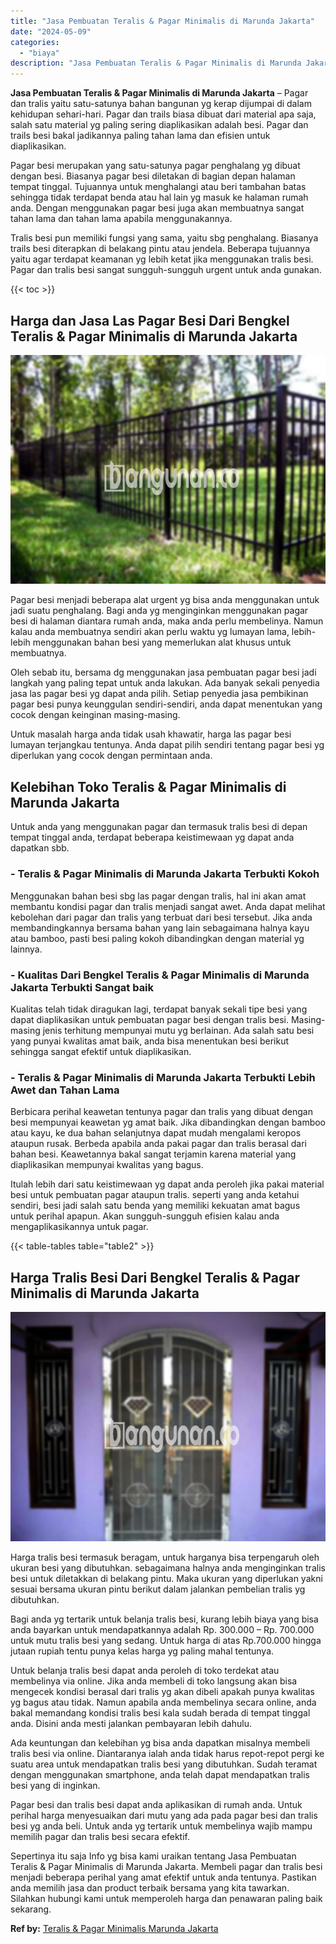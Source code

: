 ```yaml
---
title: "Jasa Pembuatan Teralis & Pagar Minimalis di Marunda Jakarta"
date: "2024-05-09"
categories: 
  - "biaya"
description: "Jasa Pembuatan Teralis & Pagar Minimalis di Marunda Jakarta. Sepertinya itu saja Info yg bisa kami uraikan tentang Jasa Pembuatan Teralis & Pagar Minimalis d..."
---
```


**Jasa Pembuatan Teralis & Pagar Minimalis di Marunda Jakarta** – Pagar dan tralis yaitu satu-satunya bahan bangunan yg kerap dijumpai di dalam kehidupan sehari-hari. Pagar dan trails biasa dibuat dari material apa saja, salah satu material yg paling sering diaplikasikan adalah besi. Pagar dan trails besi bakal jadikannya paling tahan lama dan efisien untuk diaplikasikan.

Pagar besi merupakan yang satu-satunya pagar penghalang yg dibuat dengan besi. Biasanya pagar besi diletakan di bagian depan halaman tempat tinggal. Tujuannya untuk menghalangi atau beri tambahan batas sehingga tidak terdapat benda atau hal lain yg masuk ke halaman rumah anda. Dengan menggunakan pagar besi juga akan membuatnya sangat tahan lama dan tahan lama apabila menggunakannya.

Tralis besi pun memiliki fungsi yang sama, yaitu sbg penghalang. Biasanya trails besi diterapkan di belakang pintu atau jendela. Beberapa tujuannya yaitu agar terdapat keamanan yg lebih ketat jika menggunakan tralis besi. Pagar dan tralis besi sangat sungguh-sungguh urgent untuk anda gunakan.

{{< toc >}}

## Harga dan Jasa Las Pagar Besi Dari Bengkel Teralis & Pagar Minimalis di Marunda Jakarta

![Jasa Pembuatan Teralis & Pagar Minimalis di Marunda Jakarta](/images/pagar-minimalis-murah-30.png)

Pagar besi menjadi beberapa alat urgent yg bisa anda menggunakan untuk jadi suatu penghalang. Bagi anda yg menginginkan menggunakan pagar besi di halaman diantara rumah anda, maka anda perlu membelinya. Namun kalau anda membuatnya sendiri akan perlu waktu yg lumayan lama, lebih-lebih menggunakan bahan besi yang memerlukan alat khusus untuk membuatnya.

Oleh sebab itu, bersama dg menggunakan jasa pembuatan pagar besi jadi langkah yang paling tepat untuk anda lakukan. Ada banyak sekali penyedia jasa las pagar besi yg dapat anda pilih. Setiap penyedia jasa pembikinan pagar besi punya keunggulan sendiri-sendiri, anda dapat menentukan yang cocok dengan keinginan masing-masing.

Untuk masalah harga anda tidak usah khawatir, harga las pagar besi lumayan terjangkau tentunya. Anda dapat pilih sendiri tentang pagar besi yg diperlukan yang cocok dengan permintaan anda.

## Kelebihan Toko Teralis & Pagar Minimalis di Marunda Jakarta

Untuk anda yang menggunakan pagar dan termasuk tralis besi di depan tempat tinggal anda, terdapat beberapa keistimewaan yg dapat anda dapatkan sbb.

### \- Teralis & Pagar Minimalis di Marunda Jakarta Terbukti Kokoh

Menggunakan bahan besi sbg las pagar dengan tralis, hal ini akan amat membantu kondisi pagar dan tralis menjadi sangat awet. Anda dapat melihat kebolehan dari pagar dan tralis yang terbuat dari besi tersebut. Jika anda membandingkannya bersama bahan yang lain sebagaimana halnya kayu atau bamboo, pasti besi paling kokoh dibandingkan dengan material yg lainnya.

### \- Kualitas Dari Bengkel Teralis & Pagar Minimalis di Marunda Jakarta Terbukti Sangat baik

Kualitas telah tidak diragukan lagi, terdapat banyak sekali tipe besi yang dapat diaplikasikan untuk pembuatan pagar besi dengan tralis besi. Masing-masing jenis terhitung mempunyai mutu yg berlainan. Ada salah satu besi yang punyai kwalitas amat baik, anda bisa menentukan besi berikut sehingga sangat efektif untuk diaplikasikan.

### \- Teralis & Pagar Minimalis di Marunda Jakarta Terbukti Lebih Awet dan Tahan Lama

Berbicara perihal keawetan tentunya pagar dan tralis yang dibuat dengan besi mempunyai keawetan yg amat baik. Jika dibandingkan dengan bamboo atau kayu, ke dua bahan selanjutnya dapat mudah mengalami keropos ataupun rusak. Berbeda apabila anda pakai pagar dan tralis berasal dari bahan besi. Keawetannya bakal sangat terjamin karena material yang diaplikasikan mempunyai kwalitas yang bagus.

Itulah lebih dari satu keistimewaan yg dapat anda peroleh jika pakai material besi untuk pembuatan pagar ataupun tralis. seperti yang anda ketahui sendiri, besi jadi salah satu benda yang memiliki kekuatan amat bagus untuk perihal apapun. Akan sungguh-sungguh efisien kalau anda mengaplikasikannya untuk pagar.

{{< table-tables table="table2" >}}

## Harga Tralis Besi Dari Bengkel Teralis & Pagar Minimalis di Marunda Jakarta

![Jasa Pembuatan Teralis & Pagar Minimalis di Marunda Jakarta](/images/teralis-minimalis-murah-11.png)

Harga tralis besi termasuk beragam, untuk harganya bisa terpengaruh oleh ukuran besi yang dibutuhkan. sebagaimana halnya anda menginginkan tralis besi untuk diletakkan di belakang pintu. Maka ukuran yang diperlukan yakni sesuai bersama ukuran pintu berikut dalam jalankan pembelian tralis yg dibutuhkan.

Bagi anda yg tertarik untuk belanja tralis besi, kurang lebih biaya yang bisa anda bayarkan untuk mendapatkannya adalah Rp. 300.000 – Rp. 700.000 untuk mutu tralis besi yang sedang. Untuk harga di atas Rp.700.000 hingga jutaan rupiah tentu punya kelas harga yg paling mahal tentunya.

Untuk belanja tralis besi dapat anda peroleh di toko terdekat atau membelinya via online. Jika anda membeli di toko langsung akan bisa mengecek kondisi berasal dari tralis yg akan dibeli apakah punya kwalitas yg bagus atau tidak. Namun apabila anda membelinya secara online, anda bakal memandang kondisi tralis besi kala sudah berada di tempat tinggal anda. Disini anda mesti jalankan pembayaran lebih dahulu.

Ada keuntungan dan kelebihan yg bisa anda dapatkan misalnya membeli tralis besi via online. Diantaranya ialah anda tidak harus repot-repot pergi ke suatu area untuk mendapatkan tralis besi yang dibutuhkan. Sudah teramat dengan menggunakan smartphone, anda telah dapat mendapatkan tralis besi yang di inginkan.

Pagar besi dan tralis besi dapat anda aplikasikan di rumah anda. Untuk perihal harga menyesuaikan dari mutu yang ada pada pagar besi dan tralis besi yg anda beli. Untuk anda yg tertarik untuk membelinya wajib mampu memilih pagar dan tralis besi secara efektif.

Sepertinya itu saja Info yg bisa kami uraikan tentang Jasa Pembuatan Teralis & Pagar Minimalis di Marunda Jakarta. Membeli pagar dan tralis besi menjadi beberapa perihal yang amat efektif untuk anda tentunya. Pastikan anda memilih jasa dan product terbaik bersama yang kita tawarkan. Silahkan hubungi kami untuk memperoleh harga dan penawaran paling baik sekarang.

**Ref by:** [Teralis & Pagar Minimalis Marunda Jakarta](https://id.wikipedia.org/wiki/Teralis)
